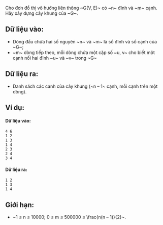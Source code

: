 Cho đơn đồ thị vô hướng liên thông ~G(V, E)~ có ~n~ đỉnh và ~m~ cạnh. Hãy xây dựng cây khung của ~G~.

## Dữ liệu vào:
- Dòng đầu chứa hai số nguyên ~n~ và ~m~ là số đỉnh và số cạnh của ~G~;
- ~m~ dòng tiếp theo, mỗi dòng chứa một cặp số ~u, v~ cho biết một cạnh nối hai đỉnh ~u~ và ~v~ trong ~G~

## Dữ liệu ra:
- Danh sách các cạnh của cây khung (~n – 1~ cạnh, mỗi cạnh trên một dòng).

## Ví dụ:
#### Dữ liệu vào:
```
4 6
1 2 
1 3
1 4
2 3
2 4
3 4
```

#### Dữ liệu ra:
```
1 2
1 3
1 4
```

## Giới hạn:
- ~1 ≤ n ≤ 10000; 0 ≤ m ≤ 500000 ≤ \frac{n(n – 1)}{2}~.